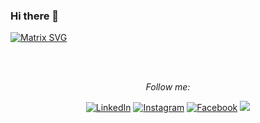 ### Hi there 👋

[![Matrix SVG](https://raw.githubusercontent.com/rodrigograca31/rodrigograca31/master/matrix.svg)](https://www.youtube.com/watch?v=SDkAGkd4NLc)

<br>
<br>
<div align="center">

<i>Follow me:</i><br>

<a href="https://www.linkedin.com/in/mostafa-mahmoud-459b38248/" target="_blank"><img src="https://img.shields.io/badge/LinkedIn-%230077B5.svg?&style=flat-square&logo=linkedin&logoColor=white" alt="LinkedIn"></a>
<a href="https://www.instagram.com/mostafaamahmoudd_/?igshid=ZDdkNTZiNTM%3D" target="_blank"><img src="https://img.shields.io/badge/Instagram-%23E4405F.svg?&style=flat-square&logo=instagram&logoColor=white" alt="Instagram"></a>
<a href="https://www.facebook.com/ssasax/" target="_blank"><img src="https://img.shields.io/badge/Facebook-%231877F2.svg?&style=flat-square&logo=facebook&logoColor=white" alt="Facebook"></a>
<a href="https://twitter.com/Disneyxv"><img src="https://img.shields.io/badge/twitter-%231FA1F1?style=flat&logo=twitter&logoColor=white"/></a>

</div>
